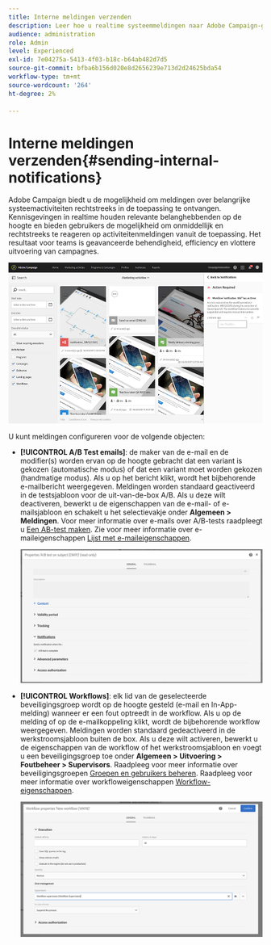 ```yaml
---
title: Interne meldingen verzenden
description: Leer hoe u realtime systeemmeldingen naar Adobe Campaign-gebruikers kunt verzenden
audience: administration
role: Admin
level: Experienced
exl-id: 7e04275a-5413-4f03-b18c-b64ab482d7d5
source-git-commit: bfba6b156d020e8d2656239e713d2d24625bda54
workflow-type: tm+mt
source-wordcount: '264'
ht-degree: 2%

---
```


# Interne meldingen verzenden{#sending-internal-notifications}

Adobe Campaign biedt u de mogelijkheid om meldingen over belangrijke systeemactiviteiten rechtstreeks in de toepassing te ontvangen. Kennisgevingen in realtime houden relevante belanghebbenden op de hoogte en bieden gebruikers de mogelijkheid om onmiddellijk en rechtstreeks te reageren op activiteitenmeldingen vanuit de toepassing. Het resultaat voor teams is geavanceerde behendigheid, efficiency en vlottere uitvoering van campagnes.

![](assets/pulse_3.png)

U kunt meldingen configureren voor de volgende objecten:

* **[!UICONTROL A/B Test emails]**: de maker van de e-mail en de modifier(s) worden ervan op de hoogte gebracht dat een variant is gekozen (automatische modus) of dat een variant moet worden gekozen (handmatige modus). Als u op het bericht klikt, wordt het bijbehorende e-mailbericht weergegeven. Meldingen worden standaard geactiveerd in de testsjabloon voor de uit-van-de-box A/B. Als u deze wilt deactiveren, bewerkt u de eigenschappen van de e-mail- of e-mailsjabloon en schakelt u het selectievakje onder **Algemeen > Meldingen**. Voor meer informatie over e-mails over A/B-tests raadpleegt u [Een AB-test maken](../../channels/using/designing-an-a-b-test-email.md). Zie voor meer informatie over e-maileigenschappen [Lijst met e-maileigenschappen](../../administration/using/configuring-email-channel.md#list-of-email-properties).

  ![](assets/pulse_2.png)

* **[!UICONTROL Workflows]**: elk lid van de geselecteerde beveiligingsgroep wordt op de hoogte gesteld (e-mail en In-App-melding) wanneer er een fout optreedt in de workflow. Als u op de melding of op de e-mailkoppeling klikt, wordt de bijbehorende workflow weergegeven. Meldingen worden standaard gedeactiveerd in de werkstroomsjabloon buiten de box. Als u deze wilt activeren, bewerkt u de eigenschappen van de workflow of het werkstroomsjabloon en voegt u een beveiligingsgroep toe onder **Algemeen > Uitvoering > Foutbeheer > Supervisors**. Raadpleeg voor meer informatie over beveiligingsgroepen [Groepen en gebruikers beheren](../../administration/using/managing-groups-and-users.md). Raadpleeg voor meer informatie over workfloweigenschappen [Workflow-eigenschappen](../../automating/using/managing-execution-options.md).

  ![](assets/pulse_1.png)

